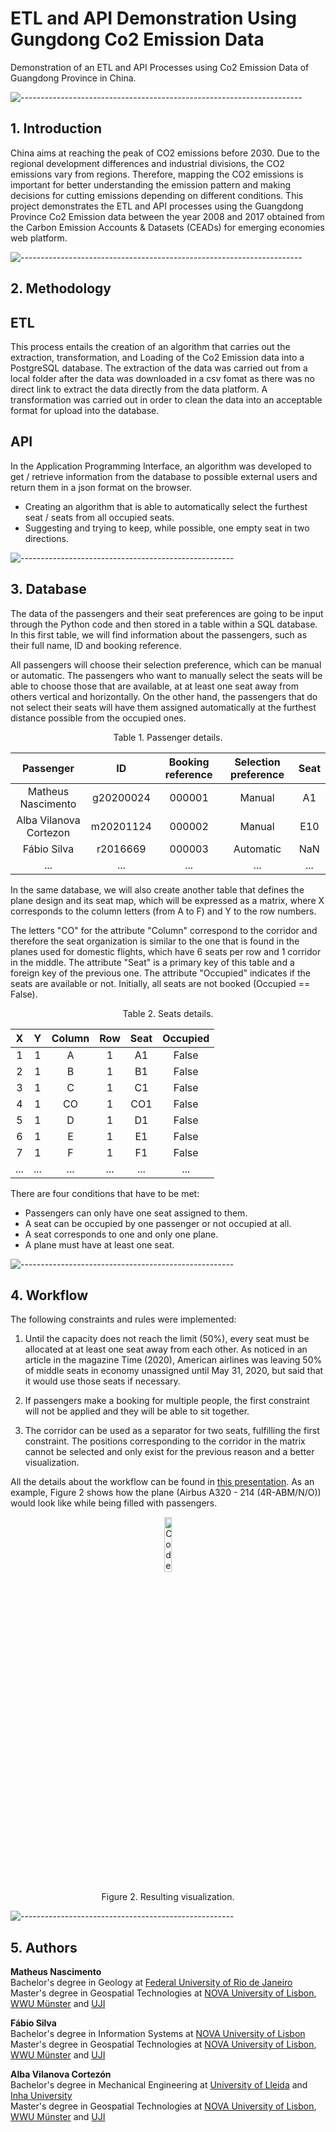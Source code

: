 # ETL and API Demonstration Using Gungdong Co2 Emission Data
Demonstration of an ETL and API Processes using Co2 Emission Data of Guangdong Province in China.


![----------------------------------------------------------------------](https://raw.githubusercontent.com/andreasbm/readme/master/assets/lines/solar.png)

<!-- ABOUT THE PROJECT -->
<h2>1. Introduction</h2>

China aims at reaching the peak of CO2 emissions before 2030. Due to the regional development differences and industrial divisions, the CO2 emissions vary from regions. Therefore, mapping the CO2 emissions is important for better understanding the emission pattern and making decisions for cutting emissions depending on different conditions.
This project demonstrates the ETL and API processes using the Guangdong Province Co2 Emission data between the year 2008 and 2017 obtained from the Carbon Emission Accounts & Datasets (CEADs) for emerging economies web platform.





![----------------------------------------------------------------------](https://raw.githubusercontent.com/andreasbm/readme/master/assets/lines/solar.png)

<!-- METHODOLOGY -->
<h2>2. Methodology</h2>

<h2>ETL</h2>
This process entails the creation of an algorithm that carries out the extraction, transformation, and Loading of the Co2 Emission data into a PostgreSQL database. The extraction of the data was carried out from a local folder after the data was downloaded in a csv fomat as there was no direct link to extract the data directly from the data platform. A transformation was carried out in order to clean the data into an acceptable format for upload into the database.

<h2>API</h2>
In the Application Programming Interface, an algorithm was developed to get / retrieve information from the database to possible external users and return them in a json format on the browser. 

* Creating an algorithm that is able to automatically select the furthest seat / seats from all occupied seats.
* Suggesting and trying to keep, while possible, one empty seat in two directions.


![-----------------------------------------------------](https://raw.githubusercontent.com/andreasbm/readme/master/assets/lines/solar.png)

<!-- DATABASE -->
<h2 id = "database">3. Database</h2>

The data of the passengers and their seat preferences are going to be input through the Python code and then stored in a table within a SQL database. In this first table, we will find information about the passengers, such as their full name, ID and booking reference.

All passengers will choose their selection preference, which can be manual or automatic. The passengers who want to manually select the seats will be able to choose those that are available, at at least one seat away from others vertical and horizontally. On the other hand, the passengers that do not select their seats will have them assigned automatically at the furthest distance possible from the occupied ones.

<p align="center">Table 1. Passenger details.</p>

<center>

| Passenger              | ID            | Booking reference | Selection preference | Seat |
| :---------------------:|:-------------:| :----------------:|:--------------------:|:----:|
| Matheus Nascimento     | g20200024     | 000001            | Manual               | A1   |
| Alba Vilanova Cortezon | m20201124     | 000002            | Manual               | E10  |
| Fábio Silva            | r2016669      | 000003            | Automatic            | NaN  |
| ...                    | ...           | ...               | ...                  | ...  |

</center>

In the same database, we will also create another table that defines the plane design and its seat map, which will be expressed as a matrix, where X corresponds to the column letters (from A to F) and Y to the row numbers. 

The letters "CO" for the attribute "Column" correspond to the corridor and therefore the seat organization is similar to the one that is found in the planes used for domestic flights, which have 6 seats per row and 1 corridor in the middle. The attribute "Seat" is a primary key of this table and a foreign key of the previous one. The attribute "Occupied" indicates if the seats are available or not. Initially, all seats are not booked (Occupied == False).

<p align="center">Table 2. Seats details.</p>

<center>

| X    | Y    | Column | Row  | Seat  | Occupied  |
| :---:| :---:| :-----:| :---:| :----:| :--------:|
| 1    | 1    | A      | 1    | A1    | False     |
| 2    | 1    | B      | 1    | B1    | False     |
| 3    | 1    | C      | 1    | C1    | False     |
| 4    | 1    | CO     | 1    | CO1   | False     |
| 5    | 1    | D      | 1    | D1    | False     |
| 6    | 1    | E      | 1    | E1    | False     |
| 7    | 1    | F      | 1    | F1    | False     |
| ...  | ...  | ...    | ...  | ...   | ...       |

</center>

There are four conditions that have to be met:

* Passengers can only have one seat assigned to them.
* A seat can be occupied by one passenger or not occupied at all.
* A seat corresponds to one and only one plane.
* A plane must have at least one seat.

![-----------------------------------------------------](https://raw.githubusercontent.com/andreasbm/readme/master/assets/lines/solar.png)

<!-- WORKFLOW -->
<h2 id = "workflow">4. Workflow</h2>

The following constraints and rules were implemented:

1. Until the capacity does not reach the limit (50%), every seat must be allocated at at least one seat away from each other. As noticed in an article in the magazine Time (2020), American airlines was leaving 50% of middle seats in economy unassigned until May 31, 2020, but said that it would use those seats if necessary.

2. If passengers make a booking for multiple people, the first constraint will not be applied and they will be able to sit together.

3. The corridor can be used as a separator for two seats, fulfilling the first constraint. The positions corresponding to the corridor in the matrix cannot be selected and only exist for the previous reason and a better visualization.

All the details about the workflow can be found in <a href = "report\Presentation.pptx">this presentation</a>. As an example, Figure 2 shows how the plane (Airbus A320 - 214 (4R-ABM/N/O)) would look like while being filled with passengers.

<p align="center"> 
  <img src = "report/img/visualization.png" alt = "Code structure" width = "15%">
</p>

<p align="center">Figure 2. Resulting visualization.</p>


![-----------------------------------------------------](https://raw.githubusercontent.com/andreasbm/readme/master/assets/lines/solar.png)

<!-- AUTHORS -->
<h2 id = "authors">5. Authors</h2>

<b>Matheus Nascimento</b><br>
Bachelor's degree in Geology at <a href ="https://ufrj.br/es/" target = "_blank">Federal University of Rio de Janeiro</a><br>
Master's degree in Geospatial Technologies at <a href ="https://www.novaims.unl.pt/" target = "_blank">NOVA University of Lisbon</a>, <a href ="https://www.uni-muenster.de/en/" target = "_blank">WWU Münster</a> and <a href ="https://www.uji.es/" target = "_blank">UJI</a><br>
</p>

<b>Fábio Silva</b><br>
Bachelor's degree in Information Systems at <a href ="https://www.novaims.unl.pt/" target = "_blank">NOVA University of Lisbon</a><br>
Master's degree in Geospatial Technologies at <a href ="https://www.novaims.unl.pt/" target = "_blank">NOVA University of Lisbon</a>, <a href ="https://www.uni-muenster.de/en/" target = "_blank">WWU Münster</a> and <a href ="https://www.uji.es/" target = "_blank">UJI</a><br>
</p>

<b>Alba Vilanova Cortezón</b><br>
Bachelor's degree in Mechanical Engineering at <a href ="https://www.udl.cat/ca/en/" target = "_blank">University of Lleida</a> and <a href ="http://eng.inha.ac.kr/" target = "_blank">Inha University</a><br>
Master's degree in Geospatial Technologies at <a href ="https://www.novaims.unl.pt/" target = "_blank">NOVA University of Lisbon</a>, <a href ="https://www.uni-muenster.de/en/" target = "_blank">WWU Münster</a> and <a href ="https://www.uji.es/" target = "_blank">UJI</a><br>
</p>
